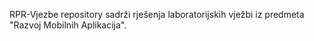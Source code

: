 RPR-Vjezbe repository sadrži rješenja laboratorijskih vježbi iz predmeta "Razvoj Mobilnih Aplikacija". 
